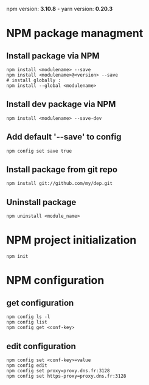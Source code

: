 npm version: __3.10.8__  - yarn version: __0.20.3__
# NPM package managment

## Install package via NPM

```npm
npm install <modulename> --save
npm install <modulename>@<version> --save
# install globally :
npm install --global <modulename>
```

## Install dev package via NPM

```npm
npm install <modulename> --save-dev
```

## Add default '--save' to config
 
```npm
npm config set save true
```

## Install package from git repo
 
```npm
npm install git://github.com/my/dep.git
```

## Uninstall package

```npm
npm uninstall <module_name>
```

# NPM project initialization

```npm
npm init
```

# NPM configuration

## get configuration

```npm
npm config ls -l
npm config list
npm config get <conf-key>
```

## edit configuration

```npm
npm config set <conf-key>=value
npm config edit
npm config set proxy=proxy.dns.fr:3128
npm config set https-proxy=proxy.dns.fr:3128
```

